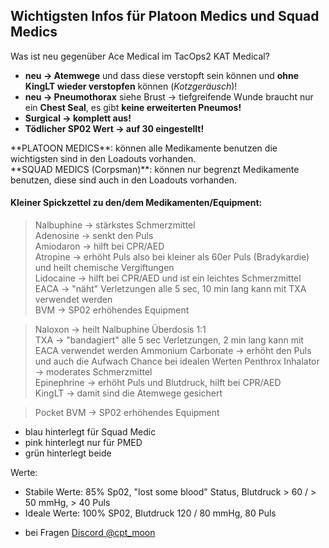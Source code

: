 ## Wichtigsten Infos für Platoon Medics und Squad Medics 

<div markdown="1" class="medic-new-with-kat">

Was ist neu gegenüber Ace Medical im TacOps2 KAT Medical?  

</div>

* **neu → Atemwege** und dass diese verstopft sein können und **ohne KingLT wieder verstopfen** können (*Kotzgeräusch*)!  
* **neu → Pneumothorax** siehe Brust → tiefgreifende Wunde braucht nur ein **Chest Seal**, es gibt **keine erweiterten Pneumos!**  
* **Surgical → komplett aus!**  
* **Tödlicher SP02 Wert → auf 30 eingestellt!**  

<div markdown="1" class="medic-platoon-medic">
**PLATOON MEDICS**: können alle Medikamente benutzen die wichtigsten sind in den Loadouts vorhanden.
</div>  

<div markdown="1" class="medic-squad-medic">
**SQUAD MEDICS (Corpsman)**: können nur begrenzt Medikamente benutzen, diese sind auch in den Loadouts vorhanden.  
</div>  

#### Kleiner Spickzettel zu den/dem Medikamenten/Equipment: 

<div markdown="1" class="medic-platoon-medic-drugs">

> Nalbuphine -> stärkstes Schmerzmittel  
> Adenosine -> senkt den Puls  
> Amiodaron -> hilft bei CPR/AED  
> Atropine -> erhöht Puls also bei kleiner als 60er Puls (Bradykardie) und heilt chemische Vergiftungen  
> Lidocaine -> hilft bei CPR/AED und ist ein leichtes Schmerzmittel  
> EACA -> "näht" Verletzungen alle 5 sec, 10 min lang kann mit TXA verwendet werden  
> BVM -> SP02 erhöhendes Equipment  

</div>

<div markdown="1" class="medic-platoon-medic-drugs medic-squad-medic-drugs">

> Naloxon -> heilt Nalbuphine Überdosis 1:1  
> TXA -> "bandagiert" alle 5 sec Verletzungen, 2 min lang kann mit EACA verwendet werden Ammonium Carbonate -> erhöht den Puls und auch die Aufwach Chance bei idealen Werten Penthrox Inhalator -> moderates Schmerzmittel  
> Epinephrine -> erhöht Puls und Blutdruck, hilft bei CPR/AED  
> KingLT -> damit sind die Atemwege gesichert  

</div>

<div markdown="1" class="medic-squad-medic-drugs">

> Pocket BVM -> SP02 erhöhendes Equipment  

</div>

<div markdown="1" class="medic-description-drugs">

* blau hinterlegt für Squad Medic
* pink hinterlegt nur für PMED
* grün hinterlegt beide 

</div>

<div markdown="1" class="medic-stable-ideal-values">

Werte:
* Stabile Werte: 85% Sp02, "lost some blood" Status, Blutdruck > 60 / > 50 mmHg, > 40 Puls  
* Ideale Werte: 100% SP02, Blutdruck 120 / 80 mmHg, 80 Puls  

</div>

* bei Fragen [Discord @cpt_moon](https://discord.com/channels/1230998538926952578/1230998539388190792)
